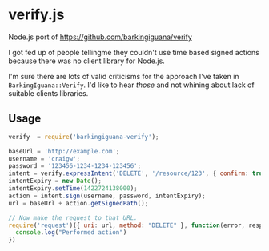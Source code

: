 # verify.js

Node.js port of https://github.com/barkingiguana/verify

I got fed up of people tellingme they couldn't use time based signed
actions because there was no client library for Node.js.

I'm sure there are lots of valid criticisms for the approach I've taken in
`BarkingIguana::Verify`. I'd like to hear *those* and not whining about
lack of suitable clients libraries.

## Usage

```javascript
verify  = require('barkingiguana-verify');

baseUrl = 'http://example.com';
username = 'craigw';
password = '123456-1234-1234-123456';
intent = verify.expressIntent('DELETE', '/resource/123', { confirm: true });
intentExpiry = new Date();
intentExpiry.setTime(1422724138000);
action = intent.sign(username, password, intentExpiry);
url = baseUrl + action.getSignedPath();

// Now make the request to that URL.
require('request')({ uri: url, method: "DELETE" }, function(error, response, body) {
  console.log("Performed action")
})
```
